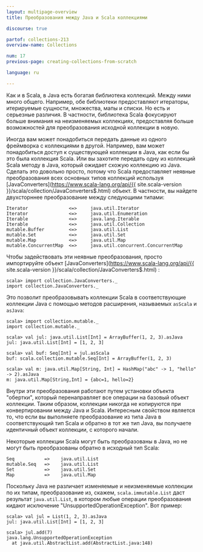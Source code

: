 ```yaml
---
layout: multipage-overview
title: Преобразования между Java и Scala коллекциями 

discourse: true

partof: collections-213
overview-name: Collections

num: 17
previous-page: creating-collections-from-scratch

language: ru

---
```


Как и в Scala, в Java есть богатая библиотека коллекций. Между ними много общего. Например, обе библиотеки предоставляют итераторы, итерируемые сущности, множества, мапы и списки. Но есть и серьезные различия. В частности, библиотека Scala фокусируют больше внимания на неизменяемых коллекциях, предоставляя больше возможностей для преобразования исходной коллекции в новую.

Иногда вам может понадобиться передать данные из одного фреймворка с коллекциями в другой. Например, вам может понадобиться доступ к существующей коллекции в Java, как если бы это была коллекция Scala. Или вы захотите передать одну из коллекций Scala методу в Java, который ожидает схожую коллекцию из Java. Сделать это довольно просто, потому что Scala предоставляет неявные преобразования всех основных типов коллекций используя [JavaConverters](https://www.scala-lang.org/api/{{ site.scala-version }}/scala/collection/JavaConverters$.html) объект. В частности, вы найдете двухсторннее преобразование между следующими типами:

    Iterator               <=>     java.util.Iterator
    Iterator               <=>     java.util.Enumeration
    Iterable               <=>     java.lang.Iterable
    Iterable               <=>     java.util.Collection
    mutable.Buffer         <=>     java.util.List
    mutable.Set            <=>     java.util.Set
    mutable.Map            <=>     java.util.Map
    mutable.ConcurrentMap  <=>     java.util.concurrent.ConcurrentMap

Чтобы задействовать эти неявные преобразования, просто импортируйте объект [JavaConverters](https://www.scala-lang.org/api/{{ site.scala-version }}/scala/collection/JavaConverters$.html) :

    scala> import collection.JavaConverters._
    import collection.JavaConverters._

Это позволит преобразовывать коллекции Scala в соответствующие коллекции Java с помощью методов расширения, называемых `asScala` и `asJava`:

    scala> import collection.mutable._
    import collection.mutable._

    scala> val jul: java.util.List[Int] = ArrayBuffer(1, 2, 3).asJava
    jul: java.util.List[Int] = [1, 2, 3]

    scala> val buf: Seq[Int] = jul.asScala
    buf: scala.collection.mutable.Seq[Int] = ArrayBuffer(1, 2, 3)

    scala> val m: java.util.Map[String, Int] = HashMap("abc" -> 1, "hello" -> 2).asJava
    m: java.util.Map[String,Int] = {abc=1, hello=2}

Внутри эти преобразования работают путем установки объекта "обертки", который перенаправляет все операции на базовый объект коллекции. Таким образом, коллекции никогда не копируются при конвертировании между Java и Scala. Интересным свойством является то, что если вы выполняете преобразование из типа Java в соответствующий тип Scala и обратно в тот же тип Java, вы получаете идентичный объект коллекции, с которого начали.

Некоторые коллекции Scala могут быть преобразованы в Java, но не могут быть преобразованы обратно в исходный тип Scala:

    Seq           =>    java.util.List
    mutable.Seq   =>    java.util.List
    Set           =>    java.util.Set
    Map           =>    java.util.Map

Поскольку Java не различает изменяемые и неизменяемые коллекции по их типам, преобразование из, скажем, `scala.immutable.List` даст результат `java.util.List`, в котором любые операции преобразования кидают исключение "UnsupportedOperationException". Вот пример:

    scala> val jul = List(1, 2, 3).asJava
    jul: java.util.List[Int] = [1, 2, 3]

    scala> jul.add(7)
    java.lang.UnsupportedOperationException
      at java.util.AbstractList.add(AbstractList.java:148)
